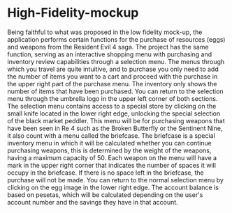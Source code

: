 # High-Fidelity-mockup
Being faithful to what was proposed in the low fidelity mock-up, the application performs certain functions for the purchase of resources (eggs) and weapons from the Resident Evil 4 saga. The project has the same function, serving as an interactive shopping menu with purchasing and inventory review capabilities through a selection menu. The menus through which you travel are quite intuitive, and to purchase you only need to add the number of items you want to a cart and proceed with the purchase in the upper right part of the purchase menu. The inventory only shows the number of items that have been purchased. You can return to the selection menu through the umbrella logo in the upper left corner of both sections. The selection menu contains access to a special store by clicking on the small knife located in the lower right edge, unlocking the special selection of the black market peddler. This menu will be for purchasing weapons that have been seen in Re 4 such as the Broken Butterfly or the Sentinent Nine, it also count with a menu called the briefcase. The briefcase is a special inventory menu in which it will be calculated whether you can continue purchasing weapons, this is determined by the weight of the weapons, having a maximum capacity of 50. Each weapon on the menu will have a mark in the upper right corner that indicates the number of spaces it will occupy in the briefcase. If there is no space left in the briefcase, the purchase will not be made. You can return to the normal selection menu by clicking on the egg image in the lower right edge.
The account balance is based on pesetas, which will be calculated depending on the user's account number and the savings they have in that account.
